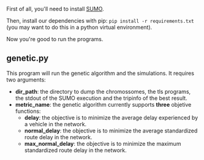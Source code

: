 First of all, you'll need to install [SUMO](https://sumo.dlr.de/docs/Installing.html).

Then, install our dependencies with pip: `pip install -r requirements.txt` (you may want to do this in a python virtual environment).

Now you're good to run the programs.

## genetic.py

This program will run the genetic algorithm and the simulations. It requires two arguments:
* **dir_path**: the directory to dump the chromossomes, the tls programs, the stdout of the SUMO execution and the tripinfo of the best result.
* **metric_name**: the genetic algorithm currently supports **three** objetive functions:
  * **delay**: the objective is to minimize the average delay experienced by a vehicle in the network.
  * **normal_delay**: the objective is to minimize the average standardized route delay in the network.
  * **max_normal_delay**: the objective is to minimize the maximum standardized route delay in the network.